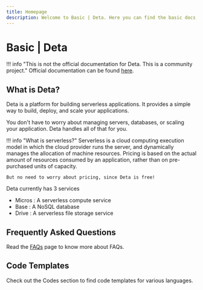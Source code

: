 ```yaml
---
title: Homepage
description: Welcome to Basic | Deta. Here you can find the basic docs, frequent FAQs, and code templates.
---
```

# Basic | Deta
!!! info "This is not the official documentation for Deta. This is a community project."
    Official documentation can be found [here](https://docs.deta.sh/).

## What is Deta?

Deta is a platform for building serverless applications. It provides a simple way to build, deploy, and scale your applications.

You don't have to worry about managing servers, databases, or scaling your application. Deta handles all of that for you.

!!! info "What is serverless?"
    Serverless is a cloud computing execution model in which the cloud provider runs the server, and dynamically manages the allocation of machine resources.
    Pricing is based on the actual amount of resources consumed by an application, rather than on pre-purchased units of capacity.

    But no need to worry about pricing, since Deta is free!

Deta currently has 3 services

- Micros : A serverless compute service
- Base : A NoSQL database
- Drive : A serverless file storage service

## Frequently Asked Questions
Read the [FAQs](/faq) page to know more about FAQs.

## Code Templates
Check out the Codes section to find code templates for various languages.